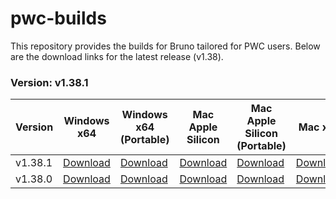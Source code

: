 # pwc-builds

This repository provides the builds for Bruno tailored for PWC users. Below are the download links for the latest release (v1.38).

### Version: v1.38.1

| Version | Windows x64 | Windows x64 (Portable) | Mac Apple Silicon | Mac Apple Silicon (Portable) | Mac x64 | Mac x64 (Portable) | Linux (Ubuntu/Debian) | Linux (AppImage) |
|---------|--------------|-------------------------|-------------------|-----------------------------|---------|--------------------|-----------------------|------------------|
| v1.38.1   | [Download](https://github.com/teambruno/pwc-builds/releases/download/v1.38.1/bruno_pwc_1.38.1_x64_win.exe) | [Download](https://github.com/teambruno/pwc-builds/releases/download/v1.38.1/bruno_pwc_1.38.1_x64_win.zip) | [Download](https://github.com/teambruno/pwc-builds/releases/download/v1.38.1/bruno_pwc_1.38.1_arm64_mac.dmg) | [Download](https://github.com/teambruno/pwc-builds/releases/download/v1.38.1/bruno_pwc_1.38.1_arm64_mac.zip) | [Download](https://github.com/teambruno/pwc-builds/releases/download/v1.38.1/bruno_pwc_1.38.1_x64_mac.dmg) | [Download](https://github.com/teambruno/pwc-builds/releases/download/v1.38.1/bruno_pwc_1.38.1_x64_mac.zip) | [Download](https://github.com/teambruno/pwc-builds/releases/download/v1.38.1/bruno_pwc_1.38.1_amd64_linux.deb) | [Download](https://github.com/teambruno/pwc-builds/releases/download/v1.38.1/bruno_pwc_1.38.1_x86_64_linux.AppImage) |
| v1.38.0   | [Download](https://github.com/teambruno/pwc-builds/releases/download/v1.38.0/bruno_pwc_1.38.0_x64_win.exe) | [Download](https://github.com/teambruno/pwc-builds/releases/download/v1.38.0/bruno_pwc_1.38.0_x64_win.zip) | [Download](https://github.com/teambruno/pwc-builds/releases/download/v1.38.0/bruno_pwc_1.38.0_arm64_mac.dmg) | [Download](https://github.com/teambruno/pwc-builds/releases/download/v1.38.0/bruno_pwc_1.38.0_arm64_mac.zip) | [Download](https://github.com/teambruno/pwc-builds/releases/download/v1.38.0/bruno_pwc_1.38.0_x64_mac.dmg) | [Download](https://github.com/teambruno/pwc-builds/releases/download/v1.38.0/bruno_pwc_1.38.0_x64_mac.zip) | [Download](https://github.com/teambruno/pwc-builds/releases/download/v1.38.0/bruno_pwc_1.38.0_amd64_linux.deb) | [Download](https://github.com/teambruno/pwc-builds/releases/download/v1.38.0/bruno_pwc_1.38.0_x86_64_linux.AppImage) |

